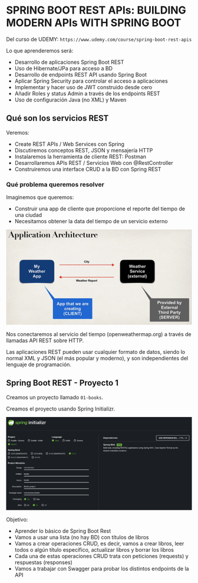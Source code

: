 # SPRING BOOT REST APIs: BUILDING MODERN APIs WITH SPRING BOOT

Del curso de UDEMY: `https://www.udemy.com/course/spring-boot-rest-apis`

Lo que aprenderemos será:

- Desarrollo de aplicaciones Spring Boot REST
- Uso de Hibernate/JPa para acceso a BD
- Desarrollo de endpoints REST API usando Spring Boot
- Aplicar Spring Security para controlar el acceso a aplicaciones
- Implementar y hacer uso de JWT construido desde cero
- Añadir Roles y status Admin a través de los endpoints REST
- Uso de configuración Java (no XML) y Maven

## Qué son los servicios REST

Veremos:

- Create REST APIs / Web Services con Spring
- Discutiremos conceptos REST, JSON y mensajería HTTP
- Instalaremos la herramienta de cliente REST: Postman
- Desarrollaremos APIs REST / Servicios Web con @RestController
- Construiremos una interface CRUD a la BD con Spring REST

### Qué problema queremos resolver

Imaginemos que queremos:

- Construir una app de cliente que proporcione el reporte del tiempo de una ciudad
- Necesitamos obtener la data del tiempo de un servicio externo

![alt Arquitectura](./images/01-Arquitectura.png)

Nos conectaremos al servicio del tiempo (openweathermap.org) a través de llamadas API REST sobre HTTP.

Las aplicaciones REST pueden usar cualquier formato de datos, siendo lo normal XML y JSON (el más popular y moderno), y son independientes del lenguaje de programación.

## Spring Boot REST - Proyecto 1

Creamos un proyecto llamado `01-books`.

Creamos el proyecto usando Spring Initializr.

![alt Proyecto](./images/02-Project1-SpringInitializr.png)

Objetivo:

- Aprender lo básico de Spring Boot Rest
- Vamos a usar una lista (no hay BD) con títulos de libros
- Vamos a crear operaciones CRUD, es decir, vamos a crear libros, leer todos o algún título específico, actualizar libros y borrar los libros
- Cada una de estas operaciones CRUD trata con peticiones (requests) y respuestas (responses)
- Vamos a trabajar con Swagger para probar los distintos endpoints de la API